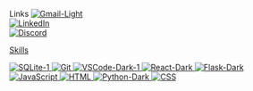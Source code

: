    Links
<a href="mailto: conwayshawn33@gamil.com">![Gmail-Light](https://github.com/shawnway210/shawnway210/assets/138731667/11cb9e23-4490-41e2-9fb3-fc69e7d02384) 
<br>
<a href="https://www.linkedin.com/in/shawn-conway-offthestem/">![LinkedIn](https://github.com/shawnway210/shawnway210/assets/138731667/8749f448-b50c-4ca3-b423-d70fd815729d) 
<br>
<a href="https://discord.com/channels/@shawnway210">![Discord](https://github.com/shawnway210/shawnway210/assets/138731667/e559470b-32ec-42b7-824e-d417d7e6a896)    

                                    
  Skills

![SQLite-1](https://github.com/shawnway210/shawnway210/assets/138731667/b3ef07a6-547c-4655-b700-c1c7f7cdf373)
![Git](https://github.com/shawnway210/shawnway210/assets/138731667/ff4da509-59c6-42eb-9106-6b3481498e50)
![VSCode-Dark-1](https://github.com/shawnway210/shawnway210/assets/138731667/875e6595-d743-4019-8f53-b43e204832f8)
![React-Dark](https://github.com/shawnway210/shawnway210/assets/138731667/f04d3c81-7b91-47f5-8d05-d6ef0ae51a50)
![Flask-Dark](https://github.com/shawnway210/shawnway210/assets/138731667/eac13fb3-efa9-4db4-b8f3-114225b5c798)
![JavaScript](https://github.com/shawnway210/shawnway210/assets/138731667/8ba019ee-4190-4fa8-8e9e-a0f84c2a8145)
![HTML](https://github.com/shawnway210/shawnway210/assets/138731667/a8ebaf5f-73bd-4e4e-9b0a-558b060dd9aa)
![Python-Dark](https://github.com/shawnway210/shawnway210/assets/138731667/15b8dd7c-c404-4a5e-893c-a93f39f4069a)
![CSS](https://github.com/shawnway210/shawnway210/assets/138731667/02a9b90a-4ff1-402a-9001-df0273f5adf9) 







                                 





